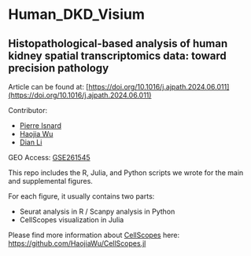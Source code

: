 # Human_DKD_Visium

## Histopathological-based analysis of human kidney spatial transcriptomics data: toward precision pathology

Article can be found at: [https://doi.org/10.1016/j.ajpath.2024.06.011](https://doi.org/10.1016/j.ajpath.2024.06.011)

Contributor:
- [Pierre Isnard](https://www.researchgate.net/profile/Pierre-Isnard)
- [Haojia Wu](https://github.com/HaojiaWu)
- [Dian Li](https://github.com/BuilderPie)

GEO Access: [GSE261545](https://www.ncbi.nlm.nih.gov/geo/query/acc.cgi?acc=GSE261545)

This repo includes the R, Julia, and Python scripts we wrote for the main and supplemental figures. 

For each figure, it usually contains two parts: 
- Seurat analysis in R / Scanpy analysis in Python
- CellScopes visualization in Julia

Please find more information about [CellScopes](https://github.com/HaojiaWu/CellScopes.jl) here: https://github.com/HaojiaWu/CellScopes.jl
